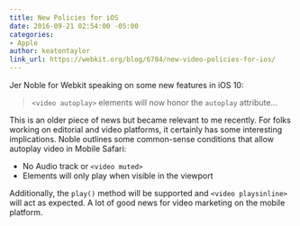 ```yaml
---
title: New Policies for iOS
date: 2016-09-21 02:54:00 -05:00
categories:
- Apple
author: keatontaylor
link_url: https://webkit.org/blog/6784/new-video-policies-for-ios/
---
```


Jer Noble for Webkit speaking on some new features in iOS 10:

> `<video autoplay>` elements will now honor the `autoplay` attribute...

This is an older piece of news but became relevant to me recently. For folks working on editorial and video platforms, it certainly has some interesting implications. Noble outlines some common-sense conditions that allow autoplay video in Mobile Safari:

* No Audio track or `<video muted>`
* Elements will only play when visible in the viewport

Additionally, the `play()` method will be supported and `<video playsinline>` will act as expected. A lot of good news for video marketing on the mobile platform.
